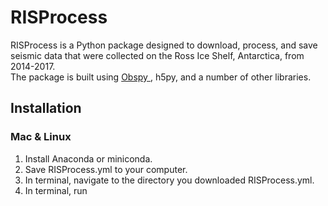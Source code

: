 # RISProcess
RISProcess is a Python package designed to download, process, and save seismic
data that were collected on the Ross Ice Shelf, Antarctica, from 2014-2017.  
The package is built using <a href="https://docs.obspy.org" target="new">Obspy
</a>, h5py, and a number of other libraries.

## Installation
### Mac & Linux
1. Install Anaconda or miniconda.
2. Save RISProcess.yml to your computer.
3. In terminal, navigate to the directory you downloaded RISProcess.yml.
4. In terminal, run
